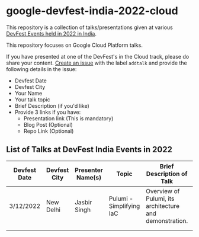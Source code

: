 # google-devfest-india-2022-cloud
This repository is a collection of talks/presentations given at various [DevFest Events held in 2022 in India](https://devfestindia.com/). 

This repository focuses on Google Cloud Platform talks. 

If you have presented at one of the DevFest's in the Cloud track, please do share your content. [Create an issue](https://github.com/rominirani/google-devfest-india-2022-cloud/issues/new) with the label ``addtalk`` and provide the following details in the issue:
- Devfest Date
- Devfest City
- Your Name
- Your talk topic
- Brief Description (if you'd like)
- Provide 3 links if you have:
  - Presentation link (This is mandatory)
  - Blog Post (Optional)
  - Repo Link (Optional)

## List of Talks at DevFest India Events in 2022

| Devfest Date | Devfest City | Presenter Name(s) | Topic | Brief Description of Talk | Links |
|---|---|---|---|---|---|
| 3/12/2022 | New Delhi | Jasbir Singh | Pulumi - Simplifying IaC | Overview of Pulumi, its architecture and demonstration. | [Presentation](https://docs.google.com/presentation/d/1QRm5HZw45JteBUFJxZHxMeCSYRnmDW2Cn8J1rYhOLhw/edit#slide=id.g19a4f8f8f75_0_6)<br>[Repo](https://github.com/jasbir84/GDGDevFest2022-Delhi)<br>[Blog Post](https://medium.com/google-cloud/devfest-2022-delhi-experience-4cf4043e6e5e)|
|  |  |  |  |  |  |
|  |  |  |  |  |  |
